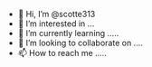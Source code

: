 - 👋 Hi, I’m @scotte313 
- 👀 I’m interested in ...
- 🌱 I’m currently learning .....
- 💞️ I’m looking to collaborate on ....
- 📫 How to reach me .....

<!---
scotte313/scotte313 is a ✨ special ✨ repository because its `README.md` (this file) appears on your GitHub profile.
You can click the Preview link to take a look at your changes.
--->
